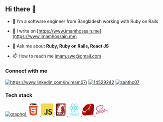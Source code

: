 ## Hi there 👋


- 🌱 I'm a software engineer from Bangladesh working with Ruby on Rails

- 📝 I write on [https://www.imamhossain.me](https://www.imamhossain.me)

- 💬 Ask me about **Ruby, Ruby on Rails, React JS**

- 📫 How to reach me <imam.swe@gmail.com>

### Connect with me
<p align="left">
<a href="https://linkedin.com/in/https://www.linkedin.com/in/imam07/" target="blank"><img align="center" src="https://cdn.jsdelivr.net/npm/simple-icons@3.0.1/icons/linkedin.svg" alt="https://www.linkedin.com/in/imam07/" height="30" width="40" /></a>
<a href="https://stackoverflow.com/users/14529242" target="blank"><img align="center" src="https://cdn.jsdelivr.net/npm/simple-icons@3.0.1/icons/stackoverflow.svg" alt="14529242" height="30" width="40" /></a>
<a href="https://dev.to/santho07" target="blank"><img align="center" src="https://cdn.jsdelivr.net/npm/simple-icons@3.0.1/icons/dev-dot-to.svg" alt="santho07" height="30" width="40" /></a>
</p>

<h3 align="left">Tech stack</h3>
<p align="left"> <a href="https://graphql.org" target="_blank"> <img src="https://www.vectorlogo.zone/logos/graphql/graphql-icon.svg" alt="graphql" width="40" height="40"/> </a> <a href="https://www.w3.org/html/" target="_blank"> <img src="https://raw.githubusercontent.com/devicons/devicon/master/icons/html5/html5-original-wordmark.svg" alt="html5" width="40" height="40"/> </a> <a href="https://developer.mozilla.org/en-US/docs/Web/JavaScript" target="_blank"> <img src="https://raw.githubusercontent.com/devicons/devicon/master/icons/javascript/javascript-original.svg" alt="javascript" width="40" height="40"/> </a> <a href="https://rubyonrails.org" target="_blank"> <img src="https://raw.githubusercontent.com/devicons/devicon/master/icons/rails/rails-original-wordmark.svg" alt="rails" width="40" height="40"/> </a> <a href="https://reactjs.org/" target="_blank"> <img src="https://raw.githubusercontent.com/devicons/devicon/master/icons/react/react-original-wordmark.svg" alt="react" width="40" height="40"/> </a> <a href="https://www.ruby-lang.org/en/" target="_blank"> <img src="https://raw.githubusercontent.com/devicons/devicon/master/icons/ruby/ruby-original.svg" alt="ruby" width="40" height="40"/> </a> <a href="https://sass-lang.com" target="_blank"> <img src="https://raw.githubusercontent.com/devicons/devicon/master/icons/sass/sass-original.svg" alt="sass" width="40" height="40"/> </a> </p>
